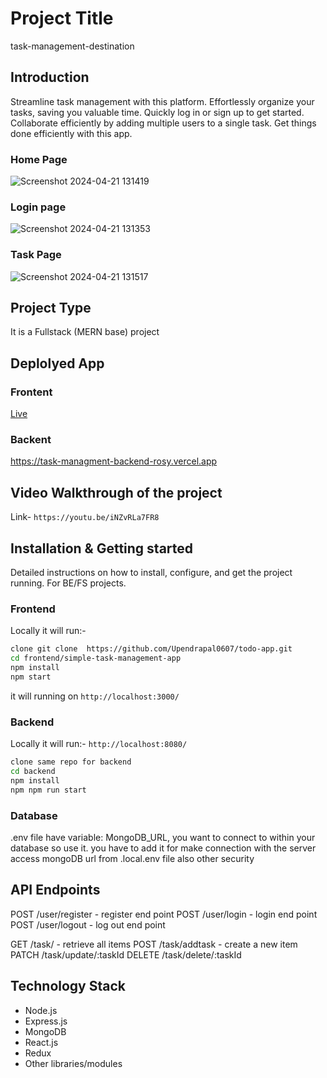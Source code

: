 # Project Title
  task-management-destination
## Introduction
Streamline task management with this platform. Effortlessly organize your tasks, saving you valuable time. Quickly log in or sign up to get started. Collaborate efficiently by adding multiple users to a single task. Get things done efficiently with this app.
### Home Page 
![Screenshot 2024-04-21 131419](https://github.com/Upendrapal0607/simple-task-management-app/assets/112810287/60032fc1-5aef-4d88-b71a-3fc698fc8d85)
### Login page
![Screenshot 2024-04-21 131353](https://github.com/Upendrapal0607/simple-task-management-app/assets/112810287/c081760b-1266-49dd-9d8c-6bdc88567519)
### Task Page 
![Screenshot 2024-04-21 131517](https://github.com/Upendrapal0607/simple-task-management-app/assets/112810287/4b63bdbb-bee4-47a4-8f86-4494284fa47d)

## Project Type
It is a Fullstack (MERN base) project
## Deplolyed App
### Frontent
 [Live](https://6624b5b0b7face6973c03ac0--frolicking-torte-7907d8.netlify.app/)

### Backent
 https://task-managment-backend-rosy.vercel.app

## Video Walkthrough of the project

   Link- `https://youtu.be/iNZvRLa7FR8`

## Installation & Getting started
Detailed instructions on how to install, configure, and get the project running. For BE/FS projects.
### Frontend
Locally it will run:-
```bash
clone git clone  https://github.com/Upendrapal0607/todo-app.git
cd frontend/simple-task-management-app
npm install
npm start
```
it will running on `http://localhost:3000/`

### Backend
Locally it will run:- `http://localhost:8080/`
```bash
clone same repo for backend
cd backend
npm install
npm npm run start
```
### Database
.env file have variable:
MongoDB_URL, you want to connect to within your database so use it.
you have to add it for make connection with the server
access mongoDB url from .local.env file
also other security
## API Endpoints
POST /user/register - register end point
POST /user/login - login end point
POST /user/logout - log out end point

GET /task/ - retrieve all items
POST /task/addtask - create a new item
PATCH /task/update/:taskId
DELETE /task/delete/:taskId

## Technology Stack
- Node.js
- Express.js
- MongoDB
- React.js
- Redux
- Other libraries/modules

